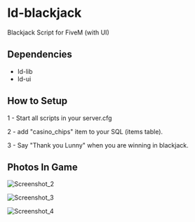 # ld-blackjack
Blackjack Script for FiveM (with UI)

## Dependencies
- ld-lib
- ld-ui

## How to Setup

1 - Start all scripts in your server.cfg

2 - add "casino_chips" item to your SQL (items table).

3 - Say "Thank you Lunny" when you are winning in blackjack.

## Photos In Game

![Screenshot_2](https://user-images.githubusercontent.com/69404314/215267845-72abafa2-a8f4-4ed4-866c-7ee874f1e252.png)

![Screenshot_3](https://user-images.githubusercontent.com/69404314/215267849-4f6807e4-7c13-43ac-b6f4-2d10966aef4a.png)

![Screenshot_4](https://user-images.githubusercontent.com/69404314/215267839-a9c2a7d8-0578-437c-9f9d-d08b7e6e22ec.png)
